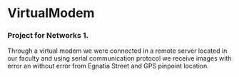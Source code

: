 # VirtualModem
### Project for Networks 1.
Through a virtual modem we were connected in a remote server located in our faculty and using serial communication protocol we receive images with error an without error from Egnatia Street and GPS pinpoint location. 
